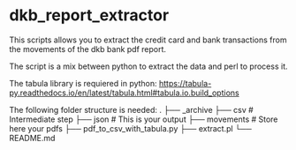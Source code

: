 # dkb_report_extractor

This scripts allows you to extract the credit card and bank transactions from the movements of the dkb bank pdf report.

The script is a mix between python to extract the data and perl to process it.

The tabula library is requiered in python:
https://tabula-py.readthedocs.io/en/latest/tabula.html#tabula.io.build_options

The following folder structure is needed:
.
├── _archive
├── csv # Intermediate step
├── json # This is your output
├── movements # Store here your pdfs
├── pdf_to_csv_with_tabula.py
├── extract.pl
└── README.md
